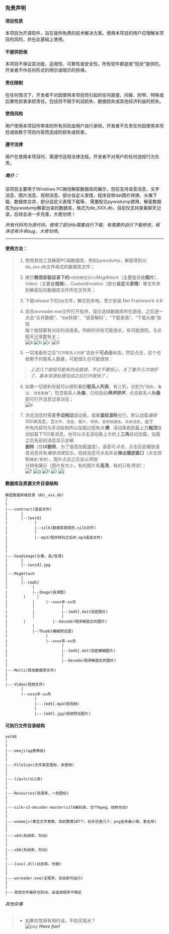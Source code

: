 ### 免责声明

#### 项目性质

本项目为开源软件，旨在提供免费的技术解决方案。使用本项目的用户应理解本项目的风险，并在此基础上使用。

#### 不提供担保

本项目不保证其功能、适用性、可靠性或安全性。所有软件都是按“现状”提供的，开发者不作任何形式的明示或暗示的担保。

#### 责任限制

在任何情况下，开发者不对因使用本项目而引起的任何直接、间接、附带、特殊或后果性损害承担责任，包括但不限于利润损失、数据损失或其他经济利益的损失。

#### 使用风险

用户使用本项目所带来的所有风险由用户自行承担。开发者不负责任何因使用本项目或依赖于项目内容而造成的损失或损害。

#### 遵守法律

用户在使用本项目时，需遵守适用法律法规。开发者不对用户的任何违规行为负责。


##### 简介：

该项目主要用于Windows PC微信解密数据库的展示，目前支持语音消息、文字消息、图片消息、视频消息、部分自定义表情，程序自带dat图片转换、头像下载、数据库合并、部分自定义表情下载等，
需要配合pywxdump使用，解密数据库为pywxdump解密出来的数据库，格式为de_XXX.db，目前仅支持查看聊天记录，后续会进一步完善，大佬勿喷！

*所有代码均为源代码，使用了部分lib需要自行下载，有需要的自行下载修改，程序还有许多bug，大佬勿喷*。

***

#### 使用方法：

> 1. 使用其他工具解密PC端数据库，例如pywxdump，解密得到以de_xxx.db文件格式的数据库文件；

> 2. 拷贝**微信安装目录下的**<`你的微信ID`>/*MsgAttach*（主要是存放**图片**）、*Video*（主要是**视频**）、*CustomEmotion*（部分**自定义表情**）等文件夹到解密后的数据库文件所在文件夹；

> 3. 下载release下的zip文件，解压到本地，至少安装.Net Framework 4.8

> 4. 双击wxreader.exe文件打开程序，提示选择数据库所在路径，之后逐一点击“合并数据”、“dat转换”、“语音解码”，“下载表情”、“下载头像”按钮  
每个按钮都有对应的进度条，所耗时间有可能很长，有可能很短，与总聊天记录数有关；  
	![a](Resources/a.png) ![b](Resources/b.png) ![c](Resources/c.png) ![d](Resources/d.png)

> 5. 一切准备好之后“`打开联系人列表`”会处于**可点击**状态，然后点击，这个也依赖于的联系人数量，可能很久也可能很快：  
>>	*上述几个按钮可能有的会报错，不过不要担心，关了重开几次就好了，基本资源处理完成之后打开就快了；*  

> 6. 如果一切顺利你就可以顺利看到**联系人列表**，有三列，分别为“`昵称`、`备注`、`消息条数`”，包含联系人**头像**，已经自动***降序排序***，点击联系人**头像**即可打开消息记录浏览；  
	![e](Resources/e.png)

> 7. 浏览消息时需要**手动拖动**滚动条，或者**鼠标滚轮**也行，默认加载*最新100条*消息，含`文字`、`语音`、`图片`、`视频`、`音视频通话`、`系统消息`，由于  
	所有内容均为手动绘制所以加载过程有点***慢***，滚动条拖到最上方**触顶**自动加载下100条消息，也可以点击滚动条上方的上**三角**自动加载，加载之后先前的消息显示会被  
	**删除**（仅**UI删除**，为了提高加载速度），语音可*点击*，点击后会播放语音消息并有*播放进度*显示。视频消息可点击并会**弹出播放窗口**（点击控制`播放/暂停`），图片点击之后会以*原始*  
	分辨率展示（图片有大小，有的图片有**高清**，有的只有*预览*）；  
	![f](Resources/f.png) ![g](Resources/g.png) ![h](Resources/h.png) ![i](Resources/i.png) ![j](Resources/j.png)

#### 数据库及资源文件目录结构

	解密数据库根目录（de\_xxx.db)
	|
	|
	|---contract(语音文件)
	|      |
	|      |--[wxid]
	|            |
	|            |--silk(数据库提取的.silk文件)
	|            |
	|            |--mp3(程序转码之后的.mp3语音文件)
	|
	|
	|      
	|---headimage(头像，高/低清)
	|      |
	|      |--[wxid].jpg
	|
	|---MsgAttach
	|      |
	|      |--[md5]
	|           |
	|           |--Image(高清图)
	|	    |     |
	|           |     |--xxxx年-xx月
	|           |            |
	|           |            |--[md5].dat(加密图片)
	|           |            |
	|	    |            |--Decode(程序解密后的图片)
	|           |
	|           |--Thumb(模糊预览图)
	|                 |
	|                 |--xxxx年-xx月
	|                        |
	|                        |--[md5].dat(加密模糊图片)
	|                        |
	|                        |--Decode(程序解密后的图片)
	|
	|---Multi(其他数据库文件)
	|
	|
	|---Video(视频文件)
	       |
	       |--xxxx年-xx月
	             |
	             |---[md5].mp4(短视频)
	             |
	             |---[md5].jpg(视频预览图片)
	

#### 可执行文件目录结构

	net48
	|
	|
	|---emoji(qq表情组)
	|
	|
	|---FileIcon(文件类型图标，未使用)
	|
	|
	|---libvlc(VLC库)
	|
	|
	|---Resources(资源库，一些图标)
	|
	|
	|---silk-v3-decoder-master(silk解码库，含ffmpeg，结构勿动)
	|
	|
	|---wxemoji(黄豆文字表情，目前整理107个，似乎还差几个，png去背最小框，拿去用)
	|
	|
	|---x64(系统库，勿动)
	|
	|
	|---x86(系统库，勿动)
	|
	|
	|---[xxx].dll(动态库，勿删)
	|
	|
	|---wxreader.exe(主程序，双击即可运行)
	|
	|
	|---其他文件最好也别动，会造成程序不稳定


###### 其他杂事  

> + 如果你觉得有用的话，不妨买瓶水？  
	![pay](Resources/pay.png)
***Have fun!***


